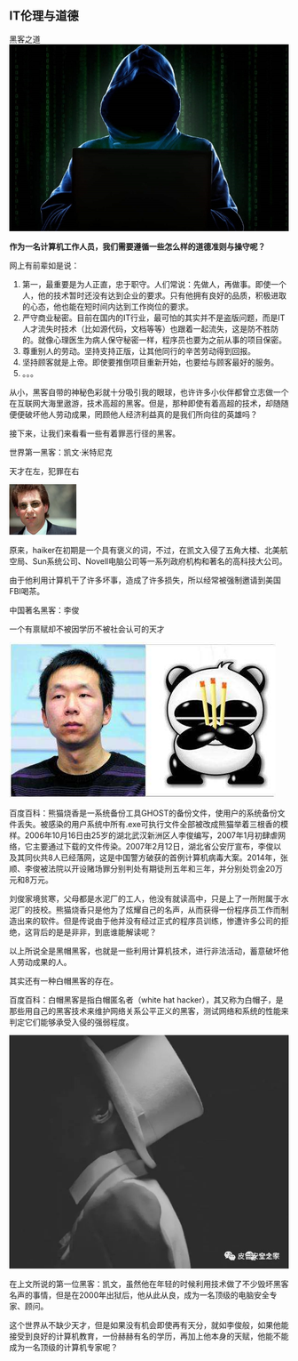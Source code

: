 IT伦理与道德
-----
黑客之道
![](images/haiker.jpg)

**作为一名计算机工作人员，我们需要遵循一些怎么样的道德准则与操守呢？**

网上有前辈如是说：
1. 第一，最重要是为人正直，忠于职守。人们常说：先做人，再做事。即使一个人，他的技术暂时还没有达到企业的要求。只有他拥有良好的品质，积极进取的心态，他也能在短时间内达到工作岗位的要求。
2. 严守商业秘密。目前在国内的IT行业，最可怕的其实并不是盗版问题，而是IT人才流失时技术（比如源代码，文档等等）也跟着一起流失，这是防不胜防的。就像心理医生为病人保守秘密一样，程序员也要为之前从事的项目保密。
3. 尊重别人的劳动。坚持支持正版，让其他同行的辛苦劳动得到回报。
4. 坚持顾客就是上帝。即使要推倒项目重新开始，也要给与顾客最好的服务。
5. 。。。

从小，黑客自带的神秘色彩就十分吸引我的眼球，也许许多小伙伴都曾立志做一个在互联网大海里遨游，技术高超的黑客。但是，那种即使有着高超的技术，却随随便便破坏他人劳动成果，罔顾他人经济利益真的是我们所向往的英雄吗？

接下来，让我们来看看一些有着罪恶行径的黑客。

世界第一黑客：凯文·米特尼克

天才在左，犯罪在右

![](images/kemi.jpg)

原来，haiker在初期是一个具有褒义的词，不过，在凯文入侵了五角大楼、北美航空局、Sun系统公司、Novell电脑公司等一系列政府机构和著名的高科技大公司。

由于他利用计算机干了许多坏事，造成了许多损失，所以经常被强制邀请到美国FBI喝茶。

中国著名黑客：李俊

一个有禀赋却不被因学历不被社会认可的天才

![](images/lijun.jpg)

百度百科：熊猫烧香是一系统备份工具GHOST的备份文件，使用户的系统备份文件丢失。被感染的用户系统中所有.exe可执行文件全部被改成熊猫举着三根香的模样。2006年10月16日由25岁的湖北武汉新洲区人李俊编写，2007年1月初肆虐网络，它主要通过下载的文件传染。2007年2月12日，湖北省公安厅宣布，李俊以及其同伙共8人已经落网，这是中国警方破获的首例计算机病毒大案。2014年，张顺、李俊被法院以开设赌场罪分别判处有期徒刑五年和三年，并分别处罚金20万元和8万元。

刘俊家境贫寒，父母都是水泥厂的工人，他没有就读高中，只是上了一所附属于水泥厂的技校。熊猫烧香只是他为了炫耀自己的名声，从而获得一份程序员工作而制造出来的软件。但是传说由于他并没有经过正式的程序员训练，惨遭许多公司的拒绝，这背后的是是非非，到底谁能解读呢？

以上所说全是黑帽黑客，也就是一些利用计算机技术，进行非法活动，蓄意破坏他人劳动成果的人。

其实还有一种白帽黑客的存在。

百度百科：白帽黑客是指白帽匿名者（white hat hacker），其又称为白帽子，是那些用自己的黑客技术来维护网络关系公平正义的黑客，测试网络和系统的性能来判定它们能够承受入侵的强弱程度。

![](images/baimao.jpg)

在上文所说的第一位黑客：凯文，虽然他在年轻的时候利用技术做了不少毁坏黑客名声的事情，但是在2000年出狱后，他从此从良，成为一名顶级的电脑安全专家、顾问。

这个世界从不缺少天才，但是如果没有机会即使再有天分，就如李俊般，如果他能接受到良好的计算机教育，一份赫赫有名的学历，再加上他本身的天赋，他能不能成为一名顶级的计算机专家呢？
